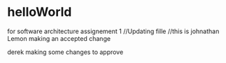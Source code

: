 # helloWorld
for software architecture assignement 1
//Updating fille
//this is johnathan Lemon making an accepted change

derek making some changes to approve
